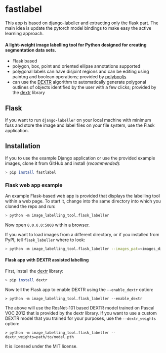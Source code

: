# fastlabel

This app is based on [django-labeller](https://github.com/Britefury/django-labeller) and extracting only the flask part.
The main idea is update the pytorch model bindings to make easy the active learning approach.

#### A light-weight image labelling tool for Python designed for creating segmentation data sets.

- Flask based
- polygon, box, point and oriented ellipse annotations supported
- polygonal labels can have disjoint regions and can be editing using paintng and boolean operations; provided by
  [polybooljs](https://github.com/voidqk/polybooljs)
- can use the [DEXTR](http://people.ee.ethz.ch/~cvlsegmentation/dextr/) algorithm to automatically generate
  polygonal outlines of objects identified by the user with a few clicks; provided by the
  [dextr](https://github.com/Britefury/dextr) library


## Flask

If you want to run `django-labeller` on your local machine with minimum fuss and store the image and
label files on your file system, use the Flask application.

## Installation

If you to use the example Django application or use the provided example images, clone it from GitHub and
install (*recommended*): 

```bash
> pip install fastlabel
```

### Flask web app example

An example Flask-based web app is provided that displays the labelling tool within a web page. To start it,
change into the same directory into which you cloned the repo and run:
 
```bash
> python -m image_labelling_tool.flask_labeller 
```

Now open `0.0.0.0:5000` within a browser.

If you want to load images from a different directory, or if you installed from PyPI, tell `flask_labeller`
where to look:

```bash
> python -m image_labelling_tool.flask_labeller --images_pat=<images_directory>/*.<jpg|png>
```


#### Flask app with DEXTR assisted labelling

First, install the [dextr](https://github.com/Britefury/dextr) library:

```bash
> pip install dextr
```

Now tell the Flask app to enable DEXTR using the `--enable_dextr` option:

```shell script
> python -m image_labelling_tool.flask_labeller --enable_dextr
````
 
The above will use the ResNet-101 based DEXTR model trained on Pascal VOC 2012 that is provided by
the dextr library. 
If you want to use a custom DEXTR model that you trained for your purposes, use the `--dextr_weights` option:

```shell script
> python -m image_labelling_tool.flask_labeller --dextr_weights=path/to/model.pth
````


It is licensed under the MIT license.
